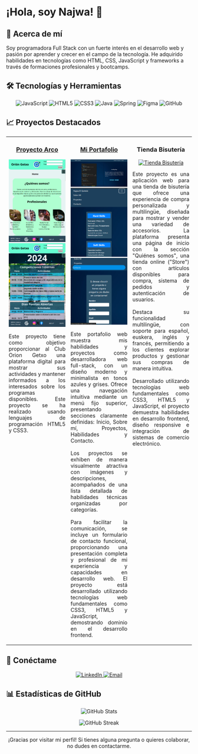 # ¡Hola, soy Najwa! 👋
## 🌟 Acerca de mí
Soy programadora Full Stack con un fuerte interés en el desarrollo web y pasión por aprender y crecer en el campo de la tecnología. He adquirido habilidades en tecnologías como HTML, CSS, JavaScript y frameworks a través de formaciones profesionales y bootcamps.

## 🛠 Tecnologías y Herramientas
<p align="center">
  <img src="https://img.shields.io/badge/JavaScript-F7DF1E?style=for-the-badge&logo=javascript&logoColor=black" alt="JavaScript">
  <img src="https://img.shields.io/badge/HTML5-E34F26?style=for-the-badge&logo=html5&logoColor=white" alt="HTML5">
  <img src="https://img.shields.io/badge/CSS3-1572B6?style=for-the-badge&logo=css3&logoColor=white" alt="CSS3">
  <img src="https://img.shields.io/badge/Java-ED8B00?style=for-the-badge&logo=java&logoColor=white" alt="Java">
  <img src="https://img.shields.io/badge/Spring-6DB33F?style=for-the-badge&logo=spring&logoColor=white" alt="Spring">
  <img src="https://img.shields.io/badge/Figma-F24E1E?style=for-the-badge&logo=figma&logoColor=white" alt="Figma">
  <img src="https://img.shields.io/badge/GitHub-100000?style=for-the-badge&logo=github&logoColor=white" alt="GitHub">
</p>

## 📈 Proyectos Destacados
<table>
  <tr>
    <td width="33%" valign="top">
 <h3 align="center"><a href="https://proyecto-arco.netlify.app/" target="_blank">Proyecto Arco</a></h3>
      <p align="center">
        <a href="https://proyecto-arco.netlify.app/" target="_blank">
          <img src="https://github.com/Najwaelqortobi/Proyecto_Arco/blob/main/Arco-1.png?raw=true" width="300" alt="Proyecto Arco"/>
          <img src="https://github.com/Najwaelqortobi/Proyecto_Arco/blob/main/Arco-3.png?raw=true" width="300" alt="Proyecto Arco"/>
        </a>
      </p>
      <p align="justify">
        Este proyecto tiene como objetivo proporcionar al Club Orion Getxo una plataforma digital para mostrar sus actividades y mantener informados a los interesados sobre los programas disponibles. Este proyecto se ha realizado usando lenguajes de programación HTML5 y CSS3.
      </p>
    </td>
    <td width="33%" valign="top">
    <h3 align="center"><a href="https://najwadev.netlify.app/" target="_blank">Mi Portafolio</a></h3>
      <p align="center">
        <a href="https://najwadev.netlify.app/" target="_blank">
          <img src="https://github.com/Najwaelqortobi/Portafolio/blob/main/Home.png?raw=true" width="300" alt="Mi Portafolio"/>
           <img src="https://github.com/Najwaelqortobi/Portafolio/blob/main/Sobre%20Mi.png?raw=true" width="300" alt="Mi Portafolio"/>
             <img src="https://github.com/Najwaelqortobi/Portafolio/blob/main/Contacto.png?raw=true" width="300" alt="Mi Portafolio"/>
        </a>
      </p>
      <p align="justify">
        Este portafolio web muestra mis habilidades y proyectos como desarrolladora web full-stack, con un diseño moderno y minimalista en tonos azules y grises. Ofrece una navegación intuitiva mediante un menú fijo superior, presentando secciones claramente definidas: Inicio, Sobre mí, Proyectos, Habilidades y Contacto. <br><br> Los proyectos se exhiben de manera visualmente atractiva con imágenes y descripciones, acompañados de una lista detallada de habilidades técnicas organizadas por categorías. <br><br> Para facilitar la comunicación, se incluye un formulario de contacto funcional, proporcionando una presentación completa y profesional de mi experiencia y capacidades en desarrollo web. El proyecto está desarrollado utilizando tecnologías web fundamentales como CSS3, HTML5 y JavaScript, demostrando dominio en el desarrollo frontend.
      </p>
    </td>
    <td width="33%" valign="top">
      <h3 align="center">Tienda Bisutería</h3>
      <p align="center">
        <a href="#" target="_blank">
          <img src="https://via.placeholder.com/300x200?text=Tienda+Bisutería" width="300" alt="Tienda Bisutería"/>
        </a>
      </p>
      <p align="justify">
        Este proyecto es una aplicación web para una tienda de bisutería que ofrece una experiencia de compra personalizada y multilingüe, diseñada para mostrar y vender una variedad de accesorios. La plataforma presenta una página de inicio con la sección "Quiénes somos", una tienda online ("Store") con artículos disponibles para compra, sistema de pedidos y autenticación de usuarios. <br><br>Destaca su funcionalidad multilingüe, con soporte para español, euskera, inglés y francés, permitiendo a los clientes explorar productos y gestionar sus compras de manera intuitiva. <br><br> Desarrollado utilizando tecnologías web fundamentales como CSS3, HTML5 y JavaScript, el proyecto demuestra habilidades en desarrollo frontend, diseño responsive e integración de sistemas de comercio electrónico.
      </p>
    </td>
  </tr>
</table>

## 💬 Conéctame
<p align="center">
  <a href="https://www.linkedin.com/in/najwa-el-qortobi/" target="_blank">
    <img src="https://img.shields.io/badge/LinkedIn-0077B5?style=for-the-badge&logo=linkedin&logoColor=white" alt="LinkedIn">
  </a>
  <a href="mailto:najwaelqortobi@gmail.com">
    <img src="https://img.shields.io/badge/Gmail-D14836?style=for-the-badge&logo=gmail&logoColor=white" alt="Email">
  </a>
</p>

## 📊 Estadísticas de GitHub
<p align="center">
  <img src="https://github-readme-stats.vercel.app/api?username=Najwaelqortobi&show_icons=true&theme=radical" alt="GitHub Stats" />
</p>
<p align="center">
  <img src="https://github-readme-streak-stats.herokuapp.com/?user=Najwaelqortobi&theme=dark" alt="GitHub Streak" />
</p>

---
<p align="center">
¡Gracias por visitar mi perfil! Si tienes alguna pregunta o quieres colaborar, no dudes en contactarme.
</p>
